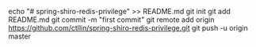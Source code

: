 echo "# spring-shiro-redis-privilege" >> README.md
git init
git add README.md
git commit -m "first commit"
git remote add origin https://github.com/ctllin/spring-shiro-redis-privilege.git
git push -u origin master